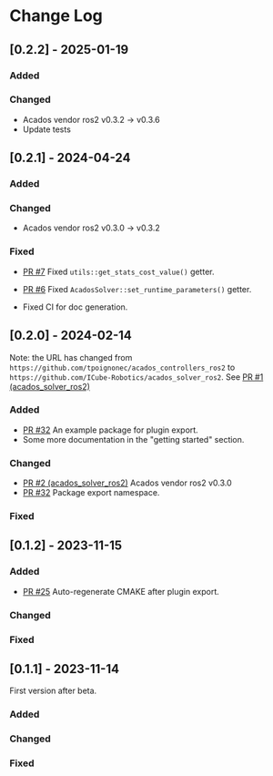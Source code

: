 
# Change Log

## [0.2.2] - 2025-01-19

### Added

### Changed

- Acados vendor ros2 v0.3.2 -> v0.3.6
- Update tests

## [0.2.1] - 2024-04-24

### Added

### Changed

- Acados vendor ros2 v0.3.0 -> v0.3.2

### Fixed

- [PR #7](https://github.com/ICube-Robotics/acados_solver_ros2/pull/7) Fixed `utils::get_stats_cost_value()` getter.

- [PR #6](https://github.com/ICube-Robotics/acados_solver_ros2/pull/6) Fixed `AcadosSolver::set_runtime_parameters()` getter.

- Fixed CI for doc generation.

## [0.2.0] - 2024-02-14

Note: the URL has changed from `https://github.com/tpoignonec/acados_controllers_ros2` to  `https://github.com/ICube-Robotics/acados_solver_ros2`. See [PR #1 (acados_solver_ros2)](https://github.com/tpoignonec/acados_solver_ros2/pull/1)

### Added

- [PR #32](https://github.com/tpoignonec/acados_controllers_ros2/pull/32) An example package for plugin export.
- Some more documentation in the "getting started" section.

### Changed

- [PR #2 (acados_solver_ros2)](https://github.com/tpoignonec/acados_solver_ros2/pull/2) Acados vendor ros2 v0.3.0
- [PR #32](https://github.com/tpoignonec/acados_controllers_ros2/pull/32) Package export namespace.

### Fixed

## [0.1.2] - 2023-11-15

### Added
- [PR #25](https://github.com/tpoignonec/acados_controllers_ros2/pull/25)
  Auto-regenerate CMAKE after plugin export.

### Changed

### Fixed

## [0.1.1] - 2023-11-14

First version after beta.

### Added

### Changed

### Fixed
